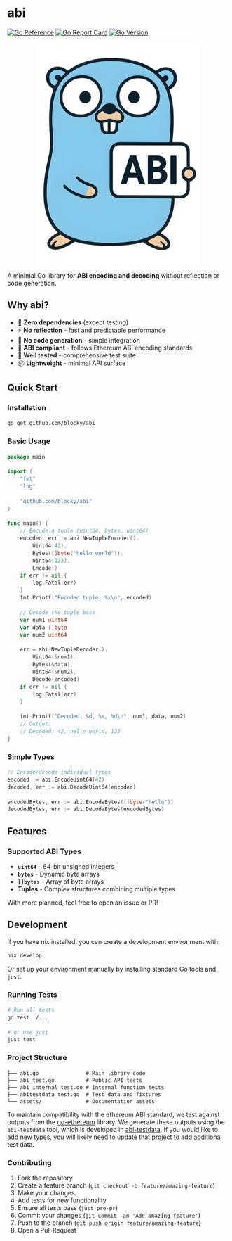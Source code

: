 # abi

[![Go Reference](https://pkg.go.dev/badge/github.com/blocky/abi.svg)](https://pkg.go.dev/github.com/blocky/abi)
[![Go Report Card](https://goreportcard.com/badge/github.com/blocky/abi)](https://goreportcard.com/report/github.com/blocky/abi)
[![Go Version](https://img.shields.io/badge/go-1.24.6+-blue.svg)](https://golang.org/dl/)

<p align="center">
  <img alt="abi gopher mascot" src="./assets/abi-gopher.png" />
</p>

A minimal Go library for **ABI encoding and decoding** without reflection or code generation.

## Why abi?

- 🚀 **Zero dependencies** (except testing)
- ⚡ **No reflection** - fast and predictable performance
- 🔧 **No code generation** - simple integration
- 📏 **ABI compliant** - follows Ethereum ABI encoding standards
- 🧪 **Well tested** - comprehensive test suite
- 📦 **Lightweight** - minimal API surface

## Quick Start

### Installation

```bash
go get github.com/blocky/abi
```

### Basic Usage

```go
package main

import (
    "fmt"
    "log"

    "github.com/blocky/abi"
)

func main() {
    // Encode a tuple (uint64, bytes, uint64)
    encoded, err := abi.NewTupleEncoder().
        Uint64(42).
        Bytes([]byte("hello world")).
        Uint64(123).
        Encode()
    if err != nil {
        log.Fatal(err)
    }
    fmt.Printf("Encoded tuple: %x\n", encoded)

    // Decode the tuple back
    var num1 uint64
    var data []byte
    var num2 uint64

    err = abi.NewTupleDecoder().
        Uint64(&num1).
        Bytes(&data).
        Uint64(&num2).
        Decode(encoded)
    if err != nil {
        log.Fatal(err)
    }

    fmt.Printf("Decoded: %d, %s, %d\n", num1, data, num2)
    // Output: 
    // Decoded: 42, hello world, 123
}
```

### Simple Types

```go
// Encode/decode individual types
encoded := abi.EncodeUint64(42)
decoded, err := abi.DecodeUint64(encoded)

encodedBytes, err := abi.EncodeBytes([]byte("hello"))
decodedBytes, err := abi.DecodeBytes(encodedBytes)
```

## Features

### Supported ABI Types

- **`uint64`** - 64-bit unsigned integers
- **`bytes`** - Dynamic byte arrays
- **`[]bytes`** - Array of byte arrays
- **Tuples** - Complex structures combining multiple types

With more planned, feel free to open an issue or PR!

## Development

If you have nix installed, you can create a development environment with:

```bash
nix develop
```
Or set up your environment manually by installing standard Go tools and `just`.

### Running Tests

```bash
# Run all tests
go test ./...

# or use just
just test
```

### Project Structure

```
├── abi.go               # Main library code
├── abi_test.go          # Public API tests
├── abi_internal_test.go # Internal function tests
├── abitestdata_test.go  # Test data and fixtures
└── assets/              # Documentation assets
```

To maintain compatibility with the ethereum ABI standard, we test against
outputs from the [go-ethereum](https://github.com/ethereum/go-ethereum)
library.  We generate these outputs using the `abi-testdata` tool, which
is developed in [abi-testdata](https://github.com/blocky/abi-testdata).
If you would like to add new types, you will likely need to update that
project to add additional test data.

### Contributing

1. Fork the repository
2. Create a feature branch (`git checkout -b feature/amazing-feature`)
3. Make your changes
4. Add tests for new functionality
5. Ensure all tests pass (`just pre-pr`)
6. Commit your changes (`git commit -am 'Add amazing feature'`)
7. Push to the branch (`git push origin feature/amazing-feature`)
8. Open a Pull Request
